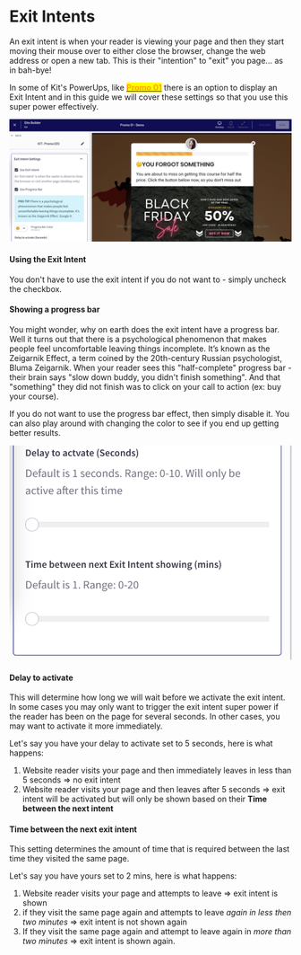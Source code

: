 # Exit Intents

An exit intent is when your reader is viewing your page and then they start moving their mouse over to either close the browser, change the web address or open a new tab. This is their "intention" to "exit" you page... as in bah-bye!

In some of Kit's PowerUps, like [<mark style="color:orange;">**Promo 01**</mark>](../../kit-powerups/promos-kit/01-sticky-popup-with-exit-intent.md) there is an option to display an Exit Intent and in this guide we will cover these settings so that you use this super power effectively.

![](<../../.gitbook/assets/Screen Shot 2021-10-23 at 4.23.05 PM.png>)

#### Using the Exit Intent

You don't have to use the exit intent if you do not want to - simply uncheck the checkbox.

#### Showing a progress bar

You might wonder, why on earth does the exit intent have a progress bar. Well it turns out that there is a psychological phenomenon that makes people feel uncomfortable leaving things incomplete. It’s known as the Zeigarnik Effect, a term coined by the 20th-century Russian psychologist, Bluma Zeigarnik. When your reader sees this "half-complete" progress bar - their brain says "slow down buddy, you didn't finish something". And that "something" they did not finish was to click on your call to action (ex: buy your course).&#x20;

If you do not want to use the progress bar effect, then simply disable it. You can also play around with changing the color to see if you end up getting better results.

![](<../../.gitbook/assets/Screen Shot 2021-10-23 at 4.28.56 PM.png>)

#### Delay to activate

This will determine how long we will wait before we activate the exit intent. In some cases you may only want to trigger the exit intent super power if the reader has been on the page for several seconds. In other cases, you may want to activate it more immediately.

Let's say you have your delay to activate set to 5 seconds, here is what happens:

1. Website reader visits your page and then immediately leaves in less than 5 seconds => no exit intent
2. Website reader visits your page and then leaves after 5 seconds => exit intent will be activated but will only be shown based on their **Time between the next intent**

#### Time between the next exit intent

This setting determines the amount of time that is required between the last time they visited the same page.&#x20;

Let's say you have yours set to 2 mins, here is what happens:

1. Website reader visits your page and attempts to leave => exit intent is shown
2. if they visit the same page again and attempts to leave _again in less then two minutes_ => exit intent is not shown again
3. If they visit the same page again and attempt to leave again in _more than two minutes_ => exit intent is shown again.
